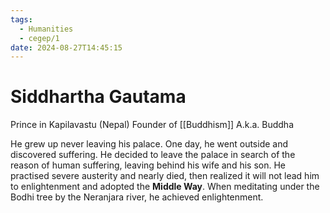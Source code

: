 ```yaml
---
tags:
  - Humanities
  - cegep/1
date: 2024-08-27T14:45:15
---
```


# Siddhartha Gautama

Prince in Kapilavastu (Nepal)
Founder of [[Buddhism]]
A.k.a. Buddha

He grew up never leaving his palace. One day, he went outside and discovered suffering. He decided to leave the palace in search of the reason of human suffering, leaving behind his wife and his son. He practised severe austerity and nearly died, then realized it will not lead him to enlightenment and adopted the **Middle Way**. When meditating under the Bodhi tree by the Neranjara river, he achieved enlightenment.
